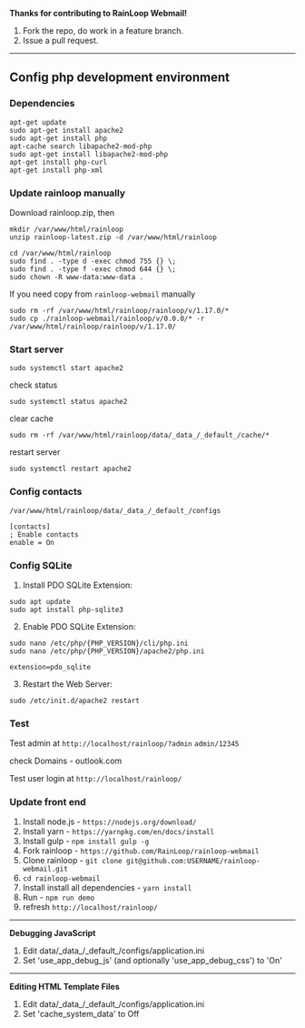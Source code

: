 **Thanks for contributing to RainLoop Webmail!**

1. Fork the repo, do work in a feature branch.
2. Issue a pull request.

---

## Config php development environment

### Dependencies

```shell
apt-get update
sudo apt-get install apache2
sudo apt-get install php
apt-cache search libapache2-mod-php
sudo apt-get install libapache2-mod-php
apt-get install php-curl
apt-get install php-xml
```

### Update rainloop manually

Download rainloop.zip, then
```shell
mkdir /var/www/html/rainloop
unzip rainloop-latest.zip -d /var/www/html/rainloop

cd /var/www/html/rainloop
sudo find . -type d -exec chmod 755 {} \;
sudo find . -type f -exec chmod 644 {} \;
sudo chown -R www-data:www-data .
```

If you need copy from `rainloop-webmail` manually
```shell
sudo rm -rf /var/www/html/rainloop/rainloop/v/1.17.0/*
sudo cp ./rainloop-webmail/rainloop/v/0.0.0/* -r /var/www/html/rainloop/rainloop/v/1.17.0/
```

### Start server


```shell
sudo systemctl start apache2
```
check status
```shell
sudo systemctl status apache2
```
clear cache
```shell
sudo rm -rf /var/www/html/rainloop/data/_data_/_default_/cache/*
```
restart server
```shell
sudo systemctl restart apache2
```


### Config contacts
```shell
/var/www/html/rainloop/data/_data_/_default_/configs
```
```shell
[contacts]
; Enable contacts
enable = On
```

### Config SQLite

1. Install PDO SQLite Extension:
```shell
sudo apt update
sudo apt install php-sqlite3
```

2. Enable PDO SQLite Extension:
```shell
sudo nano /etc/php/{PHP_VERSION}/cli/php.ini
sudo nano /etc/php/{PHP_VERSION}/apache2/php.ini
```

`extension=pdo_sqlite`

3. Restart the Web Server:
```shell
sudo /etc/init.d/apache2 restart
```
### Test
Test admin at `http://localhost/rainloop/?admin` `admin/12345`

check Domains - outlook.com

Test user login at `http://localhost/rainloop/`

### Update front end

1. Install node.js - `https://nodejs.org/download/`
2. Install yarn - `https://yarnpkg.com/en/docs/install`
3. Install gulp - `npm install gulp -g`
4. Fork rainloop - `https://github.com/RainLoop/rainloop-webmail`
5. Clone rainloop - `git clone git@github.com:USERNAME/rainloop-webmail.git`
6. `cd rainloop-webmail`
7. Install install all dependencies - `yarn install`
8. Run - `npm run demo`
9. refresh `http://localhost/rainloop/`
---

**Debugging JavaScript**

1. Edit data/\_data_/\_default_/configs/application.ini
2. Set 'use_app_debug_js' (and optionally 'use_app_debug_css') to 'On'

---

**Editing HTML Template Files**

1. Edit data/\_data_/\_default_/configs/application.ini
2. Set 'cache_system_data' to Off
